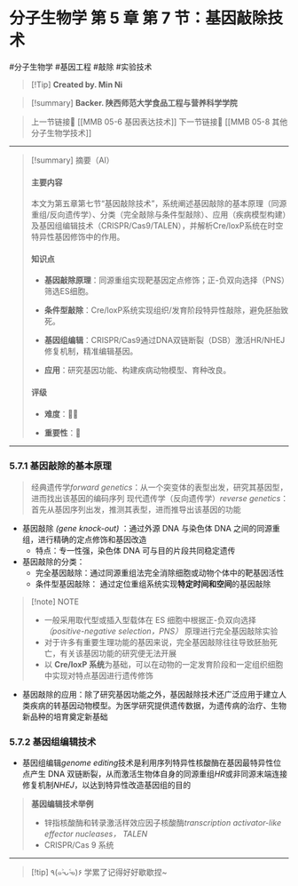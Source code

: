 # 分子生物学 第 5 章 第 7 节：基因敲除技术
#分子生物学 #基因工程 #敲除 #实验技术 


> [!Tip] **Created by. Min Ni**

> [!summary] **Backer. 陕西师范大学食品工程与营养科学学院**

> 上一节链接🔗 [[MMB 05-6 基因表达技术]]
> 下一节链接🔗 [[MMB 05-8 其他分子生物学技术]]

---

> [!summary] 摘要（AI）
> 
> #### 主要内容
> 
> 本文为第五章第七节“基因敲除技术”，系统阐述基因敲除的基本原理（同源重组/反向遗传学）、分类（完全敲除与条件型敲除）、应用（疾病模型构建）及基因组编辑技术（CRISPR/Cas9/TALEN），并解析Cre/loxP系统在时空特异性基因修饰中的作用。
> 
> #### 知识点
> 
> - **基因敲除原理**：同源重组实现靶基因定点修饰；正-负双向选择（PNS）筛选ES细胞。
>     
> - **条件型敲除**：Cre/loxP系统实现组织/发育阶段特异性敲除，避免胚胎致死。
>     
> - **基因组编辑**：CRISPR/Cas9通过DNA双链断裂（DSB）激活HR/NHEJ修复机制，精准编辑基因。
>     
> - **应用**：研究基因功能、构建疾病动物模型、育种改良。
>     
> 
> #### 评级
> 
> - **难度**：🌿🌿
>     
> - **重要性**：🌟

---
### 5.7.1 基因敲除的基本原理

> 经典遗传学*forward genetics*：从一个突变体的表型出发，研究其基因型，进而找出该基因的编码序列
> 现代遗传学（反向遗传学）*reverse genetics*：首先从基因序列出发，推测其表型，进而推导出该基因的功能

- 基因敲除 *(gene knock-out)* ：通过外源 DNA 与染色体 DNA 之间的同源重组，进行精确的定点修饰和基因改造
	- 特点：专一性强，染色体 DNA 可与目的片段共同稳定遗传
- 基因敲除的分类：
	- 完全基因敲除：通过同源重组法完全消除细胞或动物个体中的靶基因活性
	- 条件型基因敲除： 通过定位重组系统实现**特定时间和空间**的基因敲除

> [!note] NOTE
> - 一般采用取代型或插入型载体在 ES 细胞中根据正-负双向选择 *（positive-negative selection，PNS）* 原理进行完全基因敲除实验
> - 对于许多有重要生理功能的基因来说，完全基因敲除往往导致胚胎死亡，有关该基因功能的研究便无法开展
> - 以 **Cre/loxP 系统**为基础，可以在动物的一定发育阶段和一定组织细胞中实现对特点基因进行遗传修饰

- 基因敲除的应用：除了研究基因功能之外，基因敲除技术还广泛应用于建立人类疾病的转基因动物模型。为医学研究提供遗传数据，为遗传病的治疗、生物新品种的培育奠定新基础

### 5.7.2 基因组编辑技术
- 基因组编辑*genome editing*技术是利用序列特异性核酸酶在基因最特异性位点产生 DNA 双链断裂，从而激活生物体自身的同源重组*HR*或非同源末端连接修复机制*NHEJ*，以达到特异性改造基因组的目的

> **基因编辑技术举例**
> - 锌指核酸酶和转录激活样效应因子核酸酶*transcription activator-like effector nucleases， TALEN*
> - CRISPR/Cas 9 系统

---
> [!tip] ٩(๑˃̵ᴗ˂̵๑)۶ 学累了记得好好歇歇捏~
